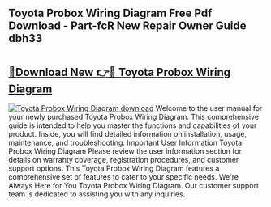 ## Toyota Probox Wiring Diagram Free Pdf Download - Part-fcR New Repair Owner Guide dbh33

# <h2><a href="http://dfttmh.blite.top/?on=Toyota+Probox+Wiring+Diagram">🔗Download New 👉🔴 Toyota Probox Wiring Diagram</a></h2>

[![Toyota Probox Wiring Diagram download](https://i.imgur.com/lujVjoI.png)](http://dfttmh.blite.top/?on=Toyota+Probox+Wiring+Diagram)
Welcome to the user manual for your newly purchased Toyota Probox Wiring Diagram. This comprehensive guide is intended to help you master the functions and capabilities of your product. Inside, you will find detailed information on installation, usage, maintenance, and troubleshooting. Important User Information Toyota Probox Wiring Diagram Please review the user information section for details on warranty coverage, registration procedures, and customer support options. This Toyota Probox Wiring Diagram features a comprehensive set of features to cater to your specific needs. We're Always Here for You Toyota Probox Wiring Diagram. Our customer support team is dedicated to assisting you with any inquiries.
